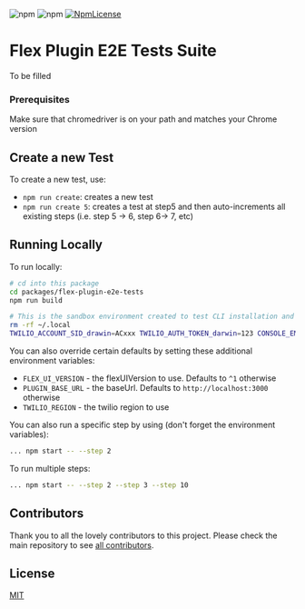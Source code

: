 ![npm](https://img.shields.io/npm/v/flex-plugin-e2e-tests.svg?style=square)
![npm](https://img.shields.io/npm/dt/flex-plugin-e2e-tests.svg?style=square)
[![NpmLicense](https://img.shields.io/npm/l/flex-plugin-e2e-tests.svg?style=square)](../../LICENSE)

# Flex Plugin E2E Tests Suite

To be filled

### Prerequisites

Make sure that chromedriver is on your path and matches your Chrome version

## Create a new Test

To create a new test, use:

- `npm run create`: creates a new test
- `npm run create 5`: creates a test at step5 and then auto-increments all existing steps (i.e. step 5 -> 6, step 6-> 7, etc)

## Running Locally

To run locally:

```bash
# cd into this package
cd packages/flex-plugin-e2e-tests
npm run build

# This is the sandbox environment created to test CLI installation and to create plugin. Remove before re-running a test
rm -rf ~/.local
TWILIO_ACCOUNT_SID_drawin=ACxxx TWILIO_AUTH_TOKEN_darwin=123 CONSOLE_EMAIL="username@twilio.com" CONSOLE_PASSWORD="abc123" PACKAGE_VERSION="4.7.5-beta.0" npm start
```

You can also override certain defaults by setting these additional environment variables:

- `FLEX_UI_VERSION` - the flexUIVersion to use. Defaults to `^1` otherwise
- `PLUGIN_BASE_URL` - the baseUrl. Defaults to `http://localhost:3000` otherwise
- `TWILIO_REGION` - the twilio region to use

You can also run a specific step by using (don't forget the environment variables):

```bash
... npm start -- --step 2
```

To run multiple steps:

```bash
... npm start -- --step 2 --step 3 --step 10
```

## Contributors

Thank you to all the lovely contributors to this project. Please check the main repository to see [all contributors](https://github.com/twilio/flex-plugin-builder#contributors).

## License

[MIT](../../LICENSE)
